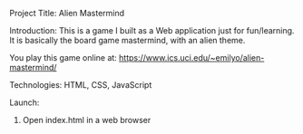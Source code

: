 Project Title: Alien Mastermind

Introduction: This is a game I built as a Web application just for fun/learning. It is basically the board game mastermind, with an alien theme.

You play this game online at: https://www.ics.uci.edu/~emilyo/alien-mastermind/

Technologies: HTML, CSS, JavaScript

Launch: 
1. Open index.html in a web browser
